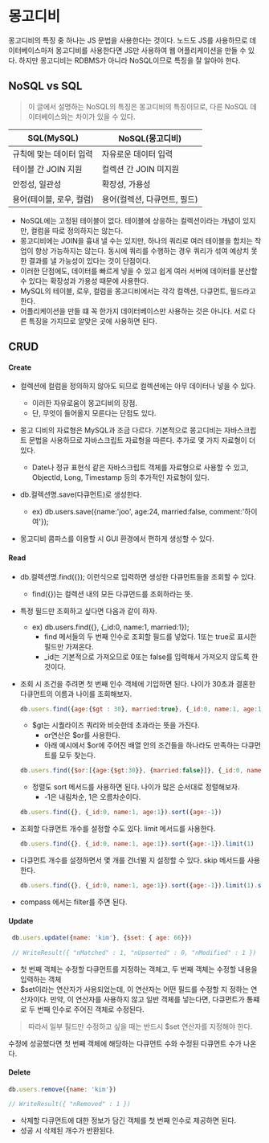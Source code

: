 # 몽고디비

몽고디비의 특징 중 하나는 JS 문법을 사용한다는 것이다. 노드도 JS를 사용하므로 데이터베이스마저 몽고디비를 사용한다면 JS만 사용하여 웹 어플리케이션을 만들 수 있다. 하지만 몽고디비는 RDBMS가 아니라 NoSQL이므로 특징을 잘 알아야 한다.



## NoSQL vs SQL

> 이 글에서 설명하는 NoSQL의 특징은 몽고디비의 특징이므로, 다른 NoSQL 데이터베이스와는 차이가 있을 수 있다.

| SQL(MySQL)               | NoSQL(몽고디비)              |
| ------------------------ | ---------------------------- |
| 규칙에 맞는 데이터 입력  | 자유로운 데이터 입력         |
| 테이블 간 JOIN 지원      | 컬렉션 간 JOIN 미지원        |
| 안정성, 일관성           | 확장성, 가용성               |
| 용어(테이블, 로우, 컬럼) | 용어(컬렉션, 다큐먼트, 필드) |

* NoSQL에는 고정된 테이블이 없다. 테이블에 상응하는 컬렉션이라는 개념이 있지만, 컬럼을 따로 정의하지는 않는다.
* 몽고디비에는 JOIN을 흉내 낼 수는 있지만, 하나의 쿼리로 여러 테이블을 합치는 작업이 항상 가능하지는 않는다. 동시에 쿼리를 수행하는 경우 쿼리가 섞여 예상치 못한 결과를 낼 가능성이 있다는 것이 단점이다.
* 이러한 단점에도, 데이터를 빠르게 넣을 수 있고 쉽게 여러 서버에 데이터를 분산할 수 있다는 확장성과 가용성 때문에 사용한다.
* MySQL의 테이블, 로우, 컬럼을 몽고디비에서는 각각 컬렉션, 다큐먼트, 필드라고 한다.
* 어플리케이션을 만들 떄 꼭 한가지 데이터베이스만 사용하는 것은 아니다. 서로 다른 특징을 가지므로 알맞은 곳에 사용하면 된다.



## CRUD 



#### Create

* 컬렉션에 컬럼을 정의하지 않아도 되므로 컬렉션에는 아무 데이터나 넣을 수 있다. 
  * 이러한 자유로움이 몽고디비의 장점.
  * 단, 무엇이 들어올지 모른다는 단점도 있다.

* 몽고 디비의 자료형은  MySQL과 조금 다르다. 기본적으로 몽고디비는 자바스크립트 문법을 사용하므로 자바스크립트 자료형을 따른다. 추가로 몇 가지 자료형이 더 있다.
  * Date나 정규 표현식 같은 자바스크립트 객체를 자료형으로 사용할 수 있고, ObjectId, Long, Timestamp 등의 추가적인 자료형이 있다.
* db.컬렉션명.save(다큐먼트)로 생성한다.
  * ex) db.users.save({name:'joo', age:24, married:false, comment:'하이여'});
* 몽고디비 콤파스를 이용할 시  GUI 환경에서 편하게 생성할 수 있다.



#### Read

* db.컬렉션명.find({});   이런식으로 입력하면 생성한 다큐먼트들을 조회할 수 있다.

  * find({})는 컬렉션 내의 모든 다큐먼드를 조회하라는 뜻.

* 특정 필드만 조회하고 싶다면 다음과 같이 하자.

  * ex) db.users.find({}, {_id:0, name:1, married:1});
    * find  메서들의 두 번째 인수로 조회할 필드를 넣었다. 1또는  true로 표시한 필드만 가져온다.
    * _id는 기본적으로 가져오므로 0또는 false를 입력해서 가져오지 않도록 한 것이다.

* 조회 시 조건을 주려면 첫 번째 인수 객체에 기입하면 된다. 나이가 30초과 결혼한 다큐먼트의 이름과 나이를 조회해보자.

  ```javascript
  db.users.find({age:{$gt : 30}, married:true}, {_id:0, name:1, age:1});
  ```

  * $gt는 시퀄라이즈 쿼리와 비슷한데 초과라는 뜻을 가진다. 
    * or연산은 $or를 사용한다.
    * 아래 예시에서 $or에 주어진 배열 안의 조건들을 하나라도 만족하는 다큐먼트를 모두 찾는다.

  ```javascript
  db.users.find({$or:[{age:{$gt:30}}, {married:false}]}, {_id:0, name:1, age:1});
  ```

  * 정렬도 sort 메서드를 사용하면 된다. 나이가 많은 순서대로 정렬해보자.
    * -1은 내림차순, 1은 오름차순이다.

  ```javascript
  db.users.find({}, {_id:0, name:1, age:1}).sort({age:-1})
  ```

  

* 조회할 다큐먼트 개수를 설정할 수도 있다. limit 메서드를 사용한다.

  ```javascript
  db.users.find({}, {_id:0, name:1, age:1}).sort({age:-1}).limit(1)
  ```

* 다큐먼트 개수를 설정하면서 몇 개를 건너뛸 지 설정할 수 있다.  skip 메서드를 사용한다.

  ```javascript
  db.users.find({}, {_id:0, name:1, age:1}).sort({age:-1}).limit(1).skip(1)
  ```

* compass 에서는 filter를 주면 된다.



#### Update

```javascript
 db.users.update({name: 'kim'}, {$set: { age: 66}})
 
 // WriteResult({ "nMatched" : 1, "nUpserted" : 0, "nModified" : 1 })
```

* 첫 번째 객체는 수정할 다큐먼트를 지정하는 객체고, 두 번째 객체는 수정할 내용을 입력하는 객체
* $set이라는 연산자가 사용되었는데, 이 연산자는 어떤 필드를 수정할 지 정하는 연산자이다. 만약, 이 연산자를 사용하지 않고 일반 객체를 넣는다면, 다큐먼트가 통쨰로 두 번째 인수로 주어진 객체로 수정된다.

> 따라서 일부 필드만 수정하고 싶을 때는 반드시 $set 연산자를 지정해야 한다.

수정에 성공했다면 첫 번째 객체에 해당하는 다큐먼트 수와 수정된 다큐먼트 수가 나온다.



#### Delete

```javascript
db.users.remove({name: 'kim'})

// WriteResult({ "nRemoved" : 1 })
```

* 삭제할 다큐먼트에 대한 정보가 담긴 객체를 첫 번째 인수로 제공하면 된다.
* 성공 시 삭제된 개수가 반환된다.
